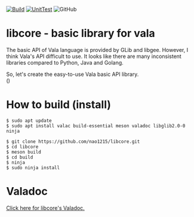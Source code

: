 [![Build](https://github.com/nao1215/libcore/actions/workflows/build.yml/badge.svg?branch=main)](https://github.com/nao1215/libcore/actions/workflows/build.yml)
[![UnitTest](https://github.com/nao1215/libcore/actions/workflows/unit_test.yml/badge.svg?branch=main)](https://github.com/nao1215/libcore/actions/workflows/unit_test.yml)
![GitHub](https://img.shields.io/github/license/nao1215/libcore)

# libcore - basic library for vala
The basic API of Vala language is provided by GLib and libgee. However, I think Vala's API difficult to use. It looks like there are many inconsistent libraries compared to Python, Java and Golang.  

So, let's create the easy-to-use Vala basic API library.  
()

# How to build (install)
```
$ sudo apt update
$ sudo apt install valac build-essential meson valadoc libglib2.0-0 ninja

$ git clone https://github.com/nao1215/libcore.git
$ cd libcore
$ meson build
$ cd build
$ ninja
$ sudo ninja install
```

# Valadoc
[Click here for libcore's Valadoc.](https://nao1215.github.io/libcore/)